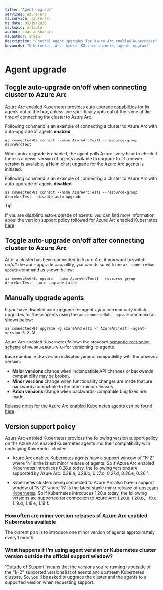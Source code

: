 ```yaml
---
title: "Agent upgrade"
services: azure-arc
ms.service: azure-arc
ms.date: 05/19/2020
ms.topic: article
author: shashankbarsin
ms.author: shasb
description: "Control agent upgrades for Azure Arc enabled Kubernetes"
keywords: "Kubernetes, Arc, Azure, K8s, containers, agent, upgrade"
---
```


# Agent upgrade

## Toggle auto-upgrade on/off when connecting cluster to Azure Arc
Azure Arc enabled Kubernetes provides auto upgrade capabilities for its agents out of the box, unless one specifically opts out of the same at the time of connecting the cluster to Azure Arc.

Following command is an example of connecting a cluster to Azure Arc with auto-upgrade of agents **enabled**:

```console
az connectedk8s connect --name AzureArcTest1 --resource-group AzureArcTest
```

When auto-upgrade is enabled, the agent polls Azure every hour to check if there is a newer version of agents available to upgrade to. If a newer version is available, a Helm chart upgrade for the Azure Arc agents is initiated.

Following command is an example of connecting a cluster to Azure Arc with auto-upgrade of agents **disabled**

```console
az connectedk8s connect --name AzureArcTest1 --resource-group AzureArcTest --disable-auto-upgrade
```

> [!TIP]
> If you are disabling auto-upgrade of agents, you can find more information about the version support policy followed for Azure Arc enabled Kubernetes [here](#version-support-policy)

## Toggle auto-upgrade on/off after connecting cluster to Azure Arc

After a cluster has been connected to Azure Arc, if you want to switch on/off the auto-upgrade capability, you can do so with the `az connectedk8s update` command as shown below:

```console
az connectedk8s update --name AzureArcTest1 --resource-group AzureArcTest --auto-upgrade false
```

## Manually upgrade agents

If you have disabled auto-upgrade for agents, you can manually initiate upgrades for these agents using the `az connectedk8s upgrade` command as shown below:

```console
az connectedk8s upgrade -g AzureArcTest1 -n AzureArcTest --agent-version 0.2.28
```

Azure Arc enabled Kubernetes follows the standard [semantic versioning scheme](https://semver.org/) of `MAJOR.MINOR.PATCH` for versioning its agents. 

Each number in the version indicates general compatibility with the previous version:

* **Major versions** change when incompatible API changes or backwards compatibility may be broken.
* **Minor versions** change when functionality changes are made that are backwards compatible to the other minor releases.
* **Patch versions** change when backwards-compatible bug fixes are made.

Release notes for the Azure Arc enabled Kubernetes agents can be found [here](https://aka.ms/ArcK8sAgentReleaseNotes).

## Version support policy

Azure Arc enabled Kubernetes provides the following version support policy on the Azure Arc enabled Kubernetes agents and their compatibility with underlying Kubernetes cluster:

* Azure Arc enabled Kubernetes agents have a support window of "N-2" where 'N' is the latest minor release of agents. So if Azure Arc enabled Kubernetes introduces 0.28.a today, the following versions are supported by Azure Arc: 0.28.a, 0.28.b, 0.27.c, 0.27.d, 0.26.e, 0.26.f.

* Kubernetes clusters being connected to Azure Arc also have a support window of "N-2" where 'N' is the latest stable minor release of [upstream Kubernetes](https://github.com/kubernetes/kubernetes/releases). So if Kubernetes introduces 1.20.a today, the following versions are supported for connection to Azure Arc: 1.20.a, 1.20.b, 1.19.c, 1.19.d, 1.18.e, 1.18.f.

### How often are minor version releases of Azure Arc enabled Kubernetes available

The current plan is to introduce one minor version of agents approximately every 1 month

### What happens if I'm using agent version or Kubernetes cluster version outside the official support window?

'Outside of Support' means that the versions you're running is outside of the "N-2" supported versions list of agents and upstream Kubernetes clusters. So, you'll be asked to upgrade the cluster and the agents to a supported version when requesting support.

    
